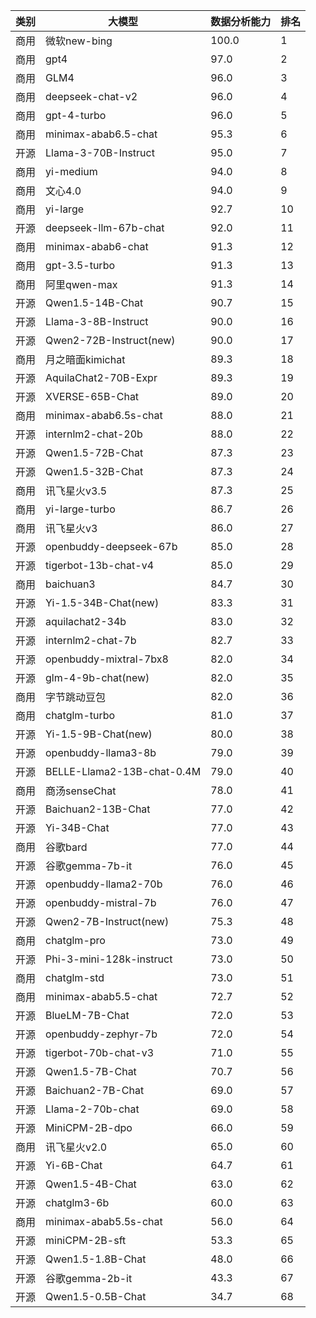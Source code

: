 
| 类别 | 大模型                         | 数据分析能力 | 排名 |
|-----|------------------------------|---------|----|
|商用|微软new-bing|100.0|1|
|商用|gpt4|97.0|2|
|商用|GLM4|96.0|3|
|商用|deepseek-chat-v2|96.0|4|
|商用|gpt-4-turbo|96.0|5|
|商用|minimax-abab6.5-chat|95.3|6|
|开源|Llama-3-70B-Instruct|95.0|7|
|商用|yi-medium|94.0|8|
|商用|文心4.0|94.0|9|
|商用|yi-large|92.7|10|
|开源|deepseek-llm-67b-chat|92.0|11|
|商用|minimax-abab6-chat|91.3|12|
|商用|gpt-3.5-turbo|91.3|13|
|商用|阿里qwen-max|91.3|14|
|开源|Qwen1.5-14B-Chat|90.7|15|
|开源|Llama-3-8B-Instruct|90.0|16|
|开源|Qwen2-72B-Instruct(new)|90.0|17|
|商用|月之暗面kimichat|89.3|18|
|开源|AquilaChat2-70B-Expr|89.3|19|
|开源|XVERSE-65B-Chat|89.0|20|
|商用|minimax-abab6.5s-chat|88.0|21|
|开源|internlm2-chat-20b|88.0|22|
|开源|Qwen1.5-72B-Chat|87.3|23|
|开源|Qwen1.5-32B-Chat|87.3|24|
|商用|讯飞星火v3.5|87.3|25|
|商用|yi-large-turbo|86.7|26|
|商用|讯飞星火v3|86.0|27|
|开源|openbuddy-deepseek-67b|85.0|28|
|开源|tigerbot-13b-chat-v4|85.0|29|
|商用|baichuan3|84.7|30|
|开源|Yi-1.5-34B-Chat(new)|83.3|31|
|开源|aquilachat2-34b|83.0|32|
|开源|internlm2-chat-7b|82.7|33|
|开源|openbuddy-mixtral-7bx8|82.0|34|
|开源|glm-4-9b-chat(new)|82.0|35|
|商用|字节跳动豆包|82.0|36|
|商用|chatglm-turbo|81.0|37|
|开源|Yi-1.5-9B-Chat(new)|80.0|38|
|开源|openbuddy-llama3-8b|79.0|39|
|开源|BELLE-Llama2-13B-chat-0.4M|79.0|40|
|商用|商汤senseChat|78.0|41|
|开源|Baichuan2-13B-Chat|77.0|42|
|开源|Yi-34B-Chat|77.0|43|
|商用|谷歌bard|77.0|44|
|开源|谷歌gemma-7b-it|76.0|45|
|开源|openbuddy-llama2-70b|76.0|46|
|开源|openbuddy-mistral-7b|76.0|47|
|开源|Qwen2-7B-Instruct(new)|75.3|48|
|商用|chatglm-pro|73.0|49|
|开源|Phi-3-mini-128k-instruct|73.0|50|
|商用|chatglm-std|73.0|51|
|商用|minimax-abab5.5-chat|72.7|52|
|开源|BlueLM-7B-Chat|72.0|53|
|开源|openbuddy-zephyr-7b|72.0|54|
|开源|tigerbot-70b-chat-v3|71.0|55|
|开源|Qwen1.5-7B-Chat|70.7|56|
|开源|Baichuan2-7B-Chat|69.0|57|
|开源|Llama-2-70b-chat|69.0|58|
|开源|MiniCPM-2B-dpo|66.0|59|
|商用|讯飞星火v2.0|65.0|60|
|开源|Yi-6B-Chat|64.7|61|
|开源|Qwen1.5-4B-Chat|63.0|62|
|开源|chatglm3-6b|60.0|63|
|商用|minimax-abab5.5s-chat|56.0|64|
|开源|miniCPM-2B-sft|53.3|65|
|开源|Qwen1.5-1.8B-Chat|48.0|66|
|开源|谷歌gemma-2b-it|43.3|67|
|开源|Qwen1.5-0.5B-Chat|34.7|68|

